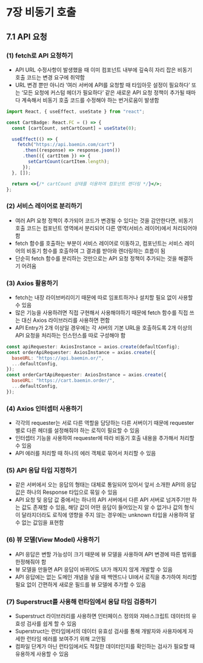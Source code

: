 # 7장 비동기 호출

## 7.1 API 요청

### (1) fetch로 API 요청하기

- API URL 수정사항이 발생했을 때 이미 컴포넌트 내부에 깊숙히 자리 잡은 비동기 호출 코드는 변경 요구에 취약함
- URL 변경 뿐만 아니라 ‘여러 서버에 API를 요청할 때 타임아웃 설정이 필요하다’ 또는 ‘모든 요청에 커스텀 헤더가 필요하다’ 같은 새로운 API 요청 정책이 추가될 때마다 계속해서 비동기 호출 코드를 수정해야 하는 번거로움이 발생함

```jsx
import React, { useEffect, useState } from "react";

const CartBadge: React.FC = () => {
  const [cartCount, setCartCount] = useState(0);

  useEffect(() => {
    fetch("https://api.baemin.com/cart")
      .then((response) => response.json())
      .then(({ cartItem }) => {
        setCartCount(cartItem.length);
      });
  }, []);

  return <>{/* cartCount 상태를 이용하여 컴포넌트 렌더링 */}</>;
};
```

### (2) 서비스 레이어로 분리하기

- 여러 API 요청 정책이 추가되어 코드가 변경될 수 있다는 것을 감안한다면, 비동기 호출 코드는 컴포넌트 영역에서 분리되어 다른 영역(서비스 레이어)에서 처리되어야 함
- fetch 함수를 호출하는 부분이 서비스 레이어로 이동하고, 컴포넌트는 서비스 레이어의 비동기 함수를 호출하여 그 결과를 받아와 렌더링하는 흐름이 됨
- 단순히 fetch 함수를 분리하는 것만으로는 API 요청 정책이 추가되는 것을 해결하기 어려움

### (3) Axios 활용하기

- fetch는 내장 라이브버리이기 때문에 따로 임포트하거나 설치할 필요 없이 사용할 수 있음
- 많은 기능을 사용하려면 직접 구현해서 사용해야하기 때문에 fetch 함수를 직접 쓰는 대신 Axios 라이브러리를 사용하면 편함
- API Entry가 2개 이상일 경우에는 각 서버의 기본 URL을 호출하도록 2개 이상의 API 요청을 처리하는 인스턴스를 따로 구성해야 함

```jsx
const apiRequester: AxiosInstance = axios.create(defaultConfig);
const orderApiRequester: AxiosInstance = axios.create({
  baseURL: "https://api.baemin.or/",
  ...defaultConfig,
});
const orderCartApiRequester: AxiosInstance = axios.create({
  baseURL: "https://cart.baemin.order/",
  ...defaultConfig,
});
```

### (4) Axios 인터셉터 사용하기

- 각각의 requester는 서로 다른 역할을 담당하는 다른 서버이기 때문에 requester별로 다른 헤더를 설정해줘야 하는 로직이 필요할 수 있음
- 인터셉터 기능을 사용하여 requester에 따라 비동기 호출 내용을 추가해서 처리할 수 있음
- API 에러를 처리할 때 하나의 에러 객체로 묶어서 처리할 수 있음

### (5) API 응답 타입 지정하기

- 같은 서버에서 오는 응답의 형태는 대체로 통일되어 있어서 앞서 소개한 API의 응답 값은 하나의 Response 타입으로 묶일 수 있음
- API 요청 및 응답 값 중에서는 하나의 API 서버에서 다른 API 서버로 넘겨주기만 하는 값도 존재할 수 있음, 해당 값이 어떤 응답이 들어있는지 알 수 없거나 값의 형식이 달라지더라도 로직에 영향을 주지 않는 경우에는 unknown 타입을 사용하여 알 수 없는 값임을 표현함

### (6) 뷰 모델(View Model) 사용하기

- API 응답은 변할 가능성이 크기 때문에 뷰 모델을 사용하여 API 변경에 따른 범위를 한정해줘야 함
- 뷰 모델을 만들면 API 응답이 바뀌어도 UI가 깨지지 않게 개발할 수 있음
- API 응답에는 없는 도메인 개념을 넣을 때 백엔드나 UI에서 로직을 추가하여 처리할 필요 없이 간편하게 새로운 필드를 뷰 모델에 추가할 수 있음

### (7) Superstruct를 사용해 런타임에서 응답 타임 검증하기

- Superstruct 라이브러리를 사용하면 인터페이스 정의와 자바스크립트 데이터의 유효성 검사를 쉽게 할 수 있음
- Superstruct는 런타임에서의 데이터 유효성 검사를 통해 개발자와 사용자에게 자세한 런타임 에러를 보여주기 위해 고안됨
- 컴파일 단계가 아닌 런타임에서도 적절한 데이터인지를 확인하는 검사가 필요할 때 유용하게 사용할 수 있음
